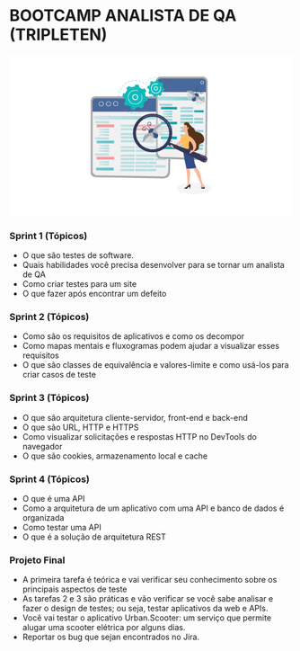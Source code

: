 # BOOTCAMP ANALISTA DE QA (TRIPLETEN)

<img src= "Imagem\Careers-xpand-it-trabalhar-como-qa-tester-670x380.png">


### Sprint 1  (Tópicos)

- O que são testes de software.
- Quais habilidades você precisa desenvolver para se tornar um analista de QA
- Como criar testes para um site
- O que fazer após encontrar um defeito

### Sprint 2 (Tópicos)

- Como são os requisitos de aplicativos e como os decompor
- Como mapas mentais e fluxogramas podem ajudar a visualizar esses requisitos
- O que são classes de equivalência e valores-limite e como usá-los para criar casos de teste

### Sprint 3 (Tópicos)

- O que são arquitetura cliente-servidor, front-end e back-end
- O que são URL, HTTP e HTTPS
- Como visualizar solicitações e respostas HTTP no DevTools do navegador
- O que são cookies, armazenamento local e cache

### Sprint 4 (Tópicos)

- O que é uma API
- Como a arquitetura de um aplicativo com uma API e banco de dados é organizada
- Como testar uma API
- O que é a solução de arquitetura REST

### Projeto Final

- A primeira tarefa é teórica e vai verificar seu conhecimento sobre os principais aspectos de teste
- As tarefas 2 e 3 são práticas e vão verificar se você sabe analisar e fazer o design de testes; ou seja, testar aplicativos da web e APIs.
- Você vai testar o aplicativo Urban.Scooter: um serviço que permite alugar uma scooter elétrica por alguns dias.
- Reportar os bug que sejan encontrados no Jira.
